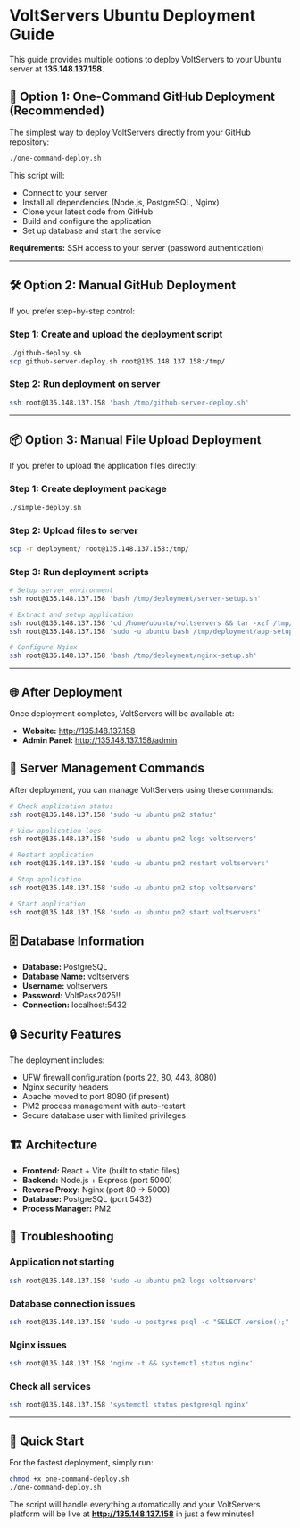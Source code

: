 # VoltServers Ubuntu Deployment Guide

This guide provides multiple options to deploy VoltServers to your Ubuntu server at **135.148.137.158**.

## 🚀 Option 1: One-Command GitHub Deployment (Recommended)

The simplest way to deploy VoltServers directly from your GitHub repository:

```bash
./one-command-deploy.sh
```

This script will:
- Connect to your server
- Install all dependencies (Node.js, PostgreSQL, Nginx)
- Clone your latest code from GitHub
- Build and configure the application
- Set up database and start the service

**Requirements:** SSH access to your server (password authentication)

---

## 🛠️ Option 2: Manual GitHub Deployment

If you prefer step-by-step control:

### Step 1: Create and upload the deployment script
```bash
./github-deploy.sh
scp github-server-deploy.sh root@135.148.137.158:/tmp/
```

### Step 2: Run deployment on server
```bash
ssh root@135.148.137.158 'bash /tmp/github-server-deploy.sh'
```

---

## 📦 Option 3: Manual File Upload Deployment

If you prefer to upload the application files directly:

### Step 1: Create deployment package
```bash
./simple-deploy.sh
```

### Step 2: Upload files to server
```bash
scp -r deployment/ root@135.148.137.158:/tmp/
```

### Step 3: Run deployment scripts
```bash
# Setup server environment
ssh root@135.148.137.158 'bash /tmp/deployment/server-setup.sh'

# Extract and setup application
ssh root@135.148.137.158 'cd /home/ubuntu/voltservers && tar -xzf /tmp/deployment/voltservers-app.tar.gz'
ssh root@135.148.137.158 'sudo -u ubuntu bash /tmp/deployment/app-setup.sh'

# Configure Nginx
ssh root@135.148.137.158 'bash /tmp/deployment/nginx-setup.sh'
```

---

## 🌐 After Deployment

Once deployment completes, VoltServers will be available at:
- **Website:** http://135.148.137.158
- **Admin Panel:** http://135.148.137.158/admin

## 🔧 Server Management Commands

After deployment, you can manage VoltServers using these commands:

```bash
# Check application status
ssh root@135.148.137.158 'sudo -u ubuntu pm2 status'

# View application logs
ssh root@135.148.137.158 'sudo -u ubuntu pm2 logs voltservers'

# Restart application
ssh root@135.148.137.158 'sudo -u ubuntu pm2 restart voltservers'

# Stop application
ssh root@135.148.137.158 'sudo -u ubuntu pm2 stop voltservers'

# Start application
ssh root@135.148.137.158 'sudo -u ubuntu pm2 start voltservers'
```

## 🗄️ Database Information

- **Database:** PostgreSQL
- **Database Name:** voltservers
- **Username:** voltservers
- **Password:** VoltPass2025!!
- **Connection:** localhost:5432

## 🔒 Security Features

The deployment includes:
- UFW firewall configuration (ports 22, 80, 443, 8080)
- Nginx security headers
- Apache moved to port 8080 (if present)
- PM2 process management with auto-restart
- Secure database user with limited privileges

## 🏗️ Architecture

- **Frontend:** React + Vite (built to static files)
- **Backend:** Node.js + Express (port 5000)
- **Reverse Proxy:** Nginx (port 80 → 5000)
- **Database:** PostgreSQL (port 5432)
- **Process Manager:** PM2

## 📝 Troubleshooting

### Application not starting
```bash
ssh root@135.148.137.158 'sudo -u ubuntu pm2 logs voltservers'
```

### Database connection issues
```bash
ssh root@135.148.137.158 'sudo -u postgres psql -c "SELECT version();"'
```

### Nginx issues
```bash
ssh root@135.148.137.158 'nginx -t && systemctl status nginx'
```

### Check all services
```bash
ssh root@135.148.137.158 'systemctl status postgresql nginx'
```

---

## 🎯 Quick Start

For the fastest deployment, simply run:

```bash
chmod +x one-command-deploy.sh
./one-command-deploy.sh
```

The script will handle everything automatically and your VoltServers platform will be live at **http://135.148.137.158** in just a few minutes!